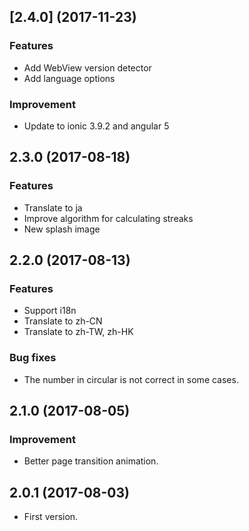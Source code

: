 ## [2.4.0] (2017-11-23)


### Features

* Add WebView version detector
* Add language options


### Improvement

* Update to ionic 3.9.2 and angular 5


## 2.3.0 (2017-08-18)


### Features

* Translate to ja
* Improve algorithm for calculating streaks
* New splash image


## 2.2.0 (2017-08-13)


### Features

* Support i18n
* Translate to zh-CN
* Translate to zh-TW, zh-HK


### Bug fixes

* The number in circular is not correct in some cases.


## 2.1.0 (2017-08-05)


### Improvement

* Better page transition animation.


## 2.0.1 (2017-08-03)


* First version.
